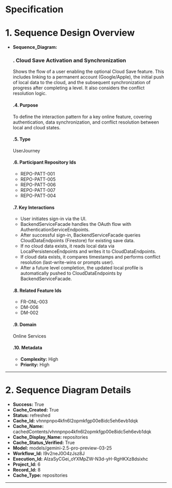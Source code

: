 # Specification

# 1. Sequence Design Overview

- **Sequence_Diagram:**
  ### . Cloud Save Activation and Synchronization
  Shows the flow of a user enabling the optional Cloud Save feature. This includes linking to a permanent account (Google/Apple), the initial push of local data to the cloud, and the subsequent synchronization of progress after completing a level. It also considers the conflict resolution logic.

  #### .4. Purpose
  To define the interaction pattern for a key online feature, covering authentication, data synchronization, and conflict resolution between local and cloud states.

  #### .5. Type
  UserJourney

  #### .6. Participant Repository Ids
  
  - REPO-PATT-001
  - REPO-PATT-005
  - REPO-PATT-006
  - REPO-PATT-007
  - REPO-PATT-004
  
  #### .7. Key Interactions
  
  - User initiates sign-in via the UI.
  - BackendServiceFacade handles the OAuth flow with AuthenticationServiceEndpoints.
  - After successful sign-in, BackendServiceFacade queries CloudDataEndpoints (Firestore) for existing save data.
  - If no cloud data exists, it reads local data via LocalPersistenceEndpoints and writes it to CloudDataEndpoints.
  - If cloud data exists, it compares timestamps and performs conflict resolution (last-write-wins or prompts user).
  - After a future level completion, the updated local profile is automatically pushed to CloudDataEndpoints by BackendServiceFacade.
  
  #### .8. Related Feature Ids
  
  - FR-ONL-003
  - DM-006
  - DM-002
  
  #### .9. Domain
  Online Services

  #### .10. Metadata
  
  - **Complexity:** High
  - **Priority:** High
  


---

# 2. Sequence Diagram Details

- **Success:** True
- **Cache_Created:** True
- **Status:** refreshed
- **Cache_Id:** vhnnpnpo4kfn6l2opmkfgp00e8idc5eh6evb1dqk
- **Cache_Name:** cachedContents/vhnnpnpo4kfn6l2opmkfgp00e8idc5eh6evb1dqk
- **Cache_Display_Name:** repositories
- **Cache_Status_Verified:** True
- **Model:** models/gemini-2.5-pro-preview-03-25
- **Workflow_Id:** I9v2neJ0O4zJsz8J
- **Execution_Id:** AIzaSyCGei_oYXMpZW-N3d-yH-RgHKXz8dsixhc
- **Project_Id:** 6
- **Record_Id:** 8
- **Cache_Type:** repositories


---


